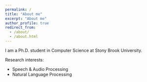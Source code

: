 ```yaml
---
permalink: /
title: "About me"
excerpt: "About me"
author_profile: true
redirect_from: 
  - /about/
  - /about.html
---
```


I am a Ph.D. student in Computer Science at Stony Brook University.

Research interests:
<ul>
  <li>Speech & Audio Processing</li>
  <li>Natural Language Processing</li>
</ul>
